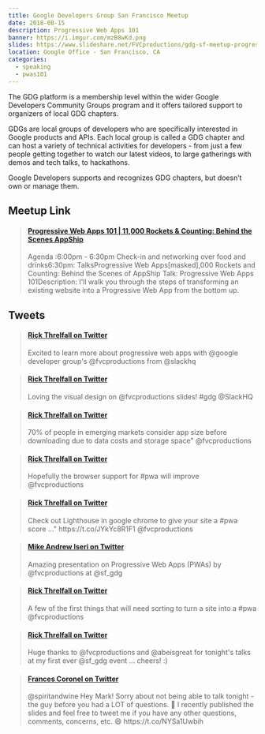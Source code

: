 ```yaml
---
title: Google Developers Group San Francisco Meetup
date: 2018-08-15
description: Progressive Web Apps 101
banner: https://i.imgur.com/mzB8wKd.png
slides: https://www.slideshare.net/FVCproductions/gdg-sf-meetup-progressive-web-apps-101/
location: Google Office - San Francisco, CA
categories:
  - speaking
  - pwas101
---
```


The GDG platform is a membership level within the wider Google Developers Community Groups program and it offers tailored support to organizers of local GDG chapters.

GDGs are local groups of developers who are specifically interested in Google products and APIs. Each local group is called a GDG chapter and can host a variety of technical activities for developers - from just a few people getting together to watch our latest videos, to large gatherings with demos and tech talks, to hackathons.

Google Developers supports and recognizes GDG chapters, but doesn’t own or manage them.

## Meetup Link

<blockquote class="embedly-card"><h4><a href="https://www.meetup.com/google-developer-group-san-francisco/events/251833049/">Progressive Web Apps 101 | 11,000 Rockets & Counting: Behind the Scenes AppShip</a></h4><p>Agenda :6:00pm - 6:30pm Check-in and networking over food and drinks6:30pm: TalksProgressive Web Apps[masked],000 Rockets and Counting: Behind the Scenes of AppShip Talk: Progressive Web Apps 101Description: I'll walk you through the steps of transforming an existing website into a Progressive Web App from the bottom up.</p></blockquote>
<script async src="//cdn.embedly.com/widgets/platform.js" charset="UTF-8"></script>

## Tweets

<blockquote class="embedly-card"><h4><a href="https://twitter.com/rick_threlfall/status/1029905534923759617">Rick Threlfall on Twitter</a></h4><p>Excited to learn more about progressive web apps with @google developer group's @fvcproductions from @slackhq</p></blockquote>
<script async src="//cdn.embedly.com/widgets/platform.js" charset="UTF-8"></script>

<blockquote class="embedly-card"><h4><a href="https://twitter.com/rick_threlfall/status/1029906821383892993">Rick Threlfall on Twitter</a></h4><p>Loving the visual design on @fvcproductions slides! #gdg @SlackHQ</p></blockquote>
<script async src="//cdn.embedly.com/widgets/platform.js" charset="UTF-8"></script>

<blockquote class="embedly-card"><h4><a href="https://twitter.com/rick_threlfall/status/1029908006023180288">Rick Threlfall on Twitter</a></h4><p>70% of people in emerging markets consider app size before downloading due to data costs and storage space" @fvcproductions</p></blockquote>
<script async src="//cdn.embedly.com/widgets/platform.js" charset="UTF-8"></script>

<blockquote class="embedly-card"><h4><a href="https://twitter.com/rick_threlfall/status/1029910771822682112">Rick Threlfall on Twitter</a></h4><p>Hopefully the browser support for #pwa will improve @fvcproductions</p></blockquote>
<script async src="//cdn.embedly.com/widgets/platform.js" charset="UTF-8"></script>

<blockquote class="embedly-card"><h4><a href="https://twitter.com/rick_threlfall/status/1029911560368672769">Rick Threlfall on Twitter</a></h4><p>Check out Lighthouse in google chrome to give your site a #pwa score ..." https://t.co/JYkYc8R1F1 @fvcproductions</p></blockquote>
<script async src="//cdn.embedly.com/widgets/platform.js" charset="UTF-8"></script>

<blockquote class="embedly-card"><h4><a href="https://twitter.com/mike_a_i/status/1029912940122521602">Mike Andrew Iseri on Twitter</a></h4><p>Amazing presentation on Progressive Web Apps (PWAs) by @fvcproductions at @sf_gdg</p></blockquote>
<script async src="//cdn.embedly.com/widgets/platform.js" charset="UTF-8"></script>

<blockquote class="embedly-card"><h4><a href="https://twitter.com/rick_threlfall/status/1029913270575091713">Rick Threlfall on Twitter</a></h4><p>A few of the first things that will need sorting to turn a site into a #pwa @fvcproductions</p></blockquote>
<script async src="//cdn.embedly.com/widgets/platform.js" charset="UTF-8"></script>

<blockquote class="embedly-card"><h4><a href="https://twitter.com/rick_threlfall/status/1029927819537801216">Rick Threlfall on Twitter</a></h4><p>Huge thanks to @fvcproductions and @abeisgreat for tonight's talks at my first ever @sf_gdg event ... cheers! :)</p></blockquote>
<script async src="//cdn.embedly.com/widgets/platform.js" charset="UTF-8"></script>

<blockquote class="embedly-card"><h4><a href="https://twitter.com/fvcproductions/status/1029946899632021505">Frances Coronel on Twitter</a></h4><p>@spiritandwine Hey Mark! Sorry about not being able to talk tonight - the guy before you had a LOT of questions. 🤯 I recently published the slides and feel free to tweet me if you have any other questions, comments, concerns, etc. 😄 https://t.co/NYSa1Uwbih</p></blockquote>
<script async src="//cdn.embedly.com/widgets/platform.js" charset="UTF-8"></script>

